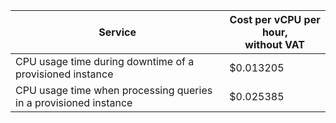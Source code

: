 | Service | Cost per vCPU per hour, <br>without VAT |
| ---- | ---- |
| CPU usage time during downtime of a provisioned instance | $0.013205 |
| CPU usage time when processing queries in a provisioned instance | $0.025385 |